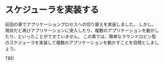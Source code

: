 # スケジューラを実装する
前回の章でアプリケーションプロセスへの切り替えを実装しました。
しかし、現状だと再びアプリケーションに突入したり、複数のアプリケーションを動かしたり、といったことができていません。
この章では、簡単なラウンドロビン型のスケジューラを実装して複数のアプリケーションを動かすことを目標としましょう。

TBD